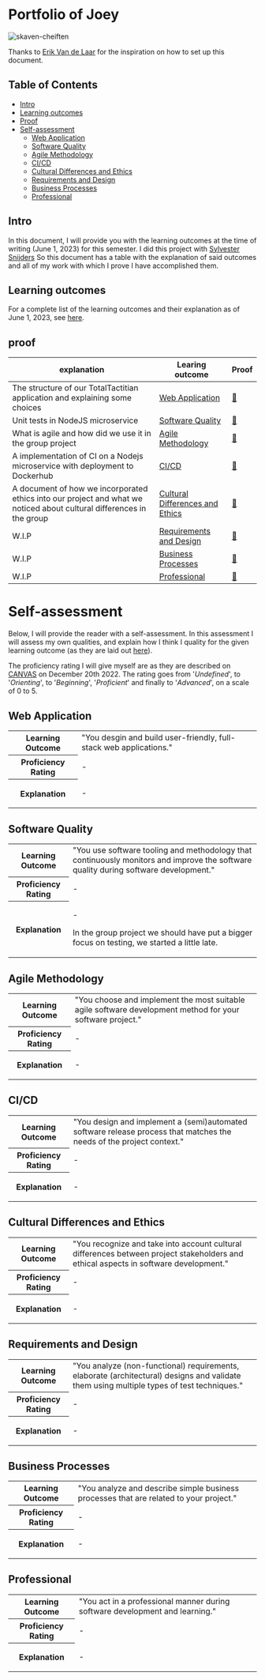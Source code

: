 # Portfolio of Joey
![skaven-cheiften](https://github.com/TotalTactician/Documentation/assets/81526735/3a668864-4463-4775-950d-6764ee7156d6)

Thanks to [Erik Van de Laar](https://github.com/tick-github/tick-documentation) for the inspiration on how to set up this document.

## Table of Contents
- [Intro](#intro)
- [Learning outcomes](#learning-outcomes)
- [Proof](#proof)
- [Self-assessment](#self-assessment)
  - [Web Application](#web-application)
  - [Software Quality](#software-quality)
  - [Agile Methodology](#agile-methodology)
  - [CI/CD](#cicd)
  - [Cultural Differences and Ethics](#cultural-differences-and-ethics)
  - [Requirements and Design](#requirements-and-design)
  - [Business Processes](#business-processes)
  - [Professional](#professional)

## Intro
In this document, I will provide you with the learning outcomes at the time of writing (June 1, 2023) for this semester. 
I did this project with [Sylvester Snijders](https://github.com/AsterosTheGreat) So this document has a table with the explanation of said outcomes and all of my work with which I prove I have accomplished them.

## Learning outcomes
For a complete list of the learning outcomes and their explanation as of June 1, 2023, see [here](https://github.com/TotalTactician/Documentation/blob/main/learning-outcomes.md).

## proof
| explanation                     | Learing outcome                                                                           | Proof                                                                                        |                                   
|---------------------------------|-------------------------------------------------------------------------------------------|----------------------------------------------------------------------------------------------|
| The structure of our TotalTactitian application and explaining some choices | [Web Application ](https://github.com/TotalTactician/Documentation/blob/main/learning-outcomes.md#web-application) | [🔗](https://github.com/TotalTactician/Documentation/blob/main/Proof/Joey/Web%20Application.md) |
| Unit tests in NodeJS microservice | [Software Quality](https://github.com/TotalTactician/Documentation/blob/main/learning-outcomes.md#web-application) | [🔗](https://github.com/TotalTactician/Documentation/blob/main/Proof/Joey/Software%20Quality.md) |
| What is agile and how did we use it in the group project | [Agile Methodology](https://github.com/TotalTactician/Documentation/blob/main/learning-outcomes.md#agile-methodology) | [🔗](https://github.com/TotalTactician/Documentation/blob/main/Proof/Joey/Agile%20Methodology.md) |
| A implementation of CI on a Nodejs microservice with deployment to Dockerhub | [CI/CD](https://github.com/TotalTactician/Documentation/blob/main/learning-outcomes.md#cicd) | [🔗](https://github.com/TotalTactician/Documentation/blob/main/Proof/Joey/CI-CD.md) |
| A document of how we incorporated ethics into our project and what we noticed about cultural differences in the group | [Cultural Differences and Ethics](https://github.com/TotalTactician/Documentation/blob/main/learning-outcomes.md#cultural-differences-and-ethics) | [🔗](https://github.com/TotalTactician/Documentation/blob/main/Proof/Joey/Cultural%20Differences%20and%20Ethics.md) |
| W.I.P | [Requirements and Design](https://github.com/TotalTactician/Documentation/blob/main/learning-outcomes.md#requirements-and-design) | [🔗](https://github.com/TotalTactician/Documentation/blob/main/Proof/Joey/Requirements%20and%20Design.md) |
| W.I.P | [Business Processes](https://github.com/TotalTactician/Documentation/blob/main/learning-outcomes.md#business-processes) | [🔗](https://github.com/TotalTactician/Documentation/blob/main/Proof/Joey/Business%20Processes.md) |
| W.I.P | [Professional](https://github.com/TotalTactician/Documentation/blob/main/learning-outcomes.md#professional) | [🔗](https://github.com/TotalTactician/Documentation/blob/main/Proof/Joey/Professional.md) |

# Self-assessment

Below, I will provide the reader with a self-assessment. In this assessment I will assess my own qualities, and explain how I think I quality for the given learning outcome (as they are laid out [here](dict/learning-outcomes.md)). 

The proficiency rating I will give myself are as they are described on [CANVAS](https://fhict.instructure.com/courses/12518/outcomes) on December 20th 2022. The rating goes from '*Undefined*', to '*Orienting*', to '*Beginning*', '*Proficient*' and finally to '*Advanced*', on a scale of 0 to 5.

## Web Application

<table>
  <tr>
    <th><strong>Learning Outcome</strong></th>
    <td>"You desgin and build user-friendly, full-stack web applications."</td>
  </tr>
  <tr>
    <th><strong>Proficiency Rating</strong></th>
    <td> - </td>
  </tr>
  <tr>
    <th><strong>Explanation</strong></th>
    <td>
        <p>
          -
        </p>
    </td>
  </tr>
</table>

## Software Quality

<table>
  <tr>
    <th><strong>Learning Outcome</strong></th>
    <td>"You use software tooling and methodology that continuously monitors and improve the software quality during software development."</td>
  </tr>
  <tr>
    <th><strong>Proficiency Rating</strong></th>
    <td> - </td>
  </tr>
  <tr>
    <th><strong>Explanation</strong></th>
    <td>
        <p>
          -
        </p>
        <p>
          In the group project we should have put a bigger focus on testing, we started a little late.
        </p>
    </td>
  </tr>
</table>

## Agile Methodology

<table>
  <tr>
    <th><strong>Learning Outcome</strong></th>
    <td>"You choose and implement the most suitable agile software development method for your software project."</td>
  </tr>
  <tr>
    <th><strong>Proficiency Rating</strong></th>
    <td> - </td>
  </tr>
  <tr>
    <th><strong>Explanation</strong></th>
    <td>
        <p>
          -
        </p>
    </td>
  </tr>
</table>

## CI/CD

<table>
  <tr>
    <th><strong>Learning Outcome</strong></th>
    <td>"You design and implement a (semi)automated software release process that matches the needs of the project context."</td>
  </tr>
  <tr>
    <th><strong>Proficiency Rating</strong></th>
    <td> - </td>
  </tr>
  <tr>
    <th><strong>Explanation</strong></th>
    <td>
        <p>
          -
        </p>
    </td>
  </tr>
</table>

## Cultural Differences and Ethics

<table>
  <tr>
    <th><strong>Learning Outcome</strong></th>
    <td>"You recognize and take into account cultural differences between project stakeholders and ethical aspects in software development."</td>
  </tr>
  <tr>
    <th><strong>Proficiency Rating</strong></th>
    <td> - </td>
  </tr>
  <tr>
    <th><strong>Explanation</strong></th>
    <td>
        <p>
          -
        </p>
    </td>
  </tr>
</table>

## Requirements and Design

<table>
  <tr>
    <th><strong>Learning Outcome</strong></th>
    <td>"You analyze (non-functional) requirements, elaborate (architectural) designs and validate them using multiple types of test techniques."</td>
  </tr>
  <tr>
    <th><strong>Proficiency Rating</strong></th>
    <td> - </td>
  </tr>
  <tr>
    <th><strong>Explanation</strong></th>
    <td>
        <p>
          -
        </p>
    </td>
  </tr>
</table>

## Business Processes

<table>
  <tr>
    <th><strong>Learning Outcome</strong></th>
    <td>"You analyze and describe simple business processes that are related to your project."</td>
  </tr>
  <tr>
    <th><strong>Proficiency Rating</strong></th>
    <td> - </td>
  </tr>
  <tr>
    <th><strong>Explanation</strong></th>
    <td>
        <p>
          -
        </p>
    </td>
  </tr>
</table>

## Professional

<table>
  <tr>
    <th><strong>Learning Outcome</strong></th>
    <td>"You act in a professional manner during software development and learning."</td>
  </tr>
  <tr>
    <th><strong>Proficiency Rating</strong></th>
    <td> - </td>
  </tr>
  <tr>
    <th><strong>Explanation</strong></th>
    <td>
        <p>
          -
        </p>
    </td>
  </tr>
</table>
